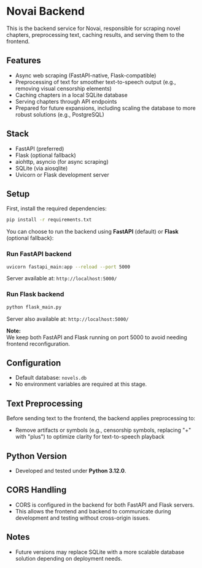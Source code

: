 # Novai Backend

This is the backend service for Novai, responsible for scraping novel chapters, preprocessing text, caching results, and serving them to the frontend.

## Features

- Async web scraping (FastAPI-native, Flask-compatible)
- Preprocessing of text for smoother text-to-speech output (e.g., removing visual censorship elements)
- Caching chapters in a local SQLite database
- Serving chapters through API endpoints
- Prepared for future expansions, including scaling the database to more robust solutions (e.g., PostgreSQL)

## Stack

- FastAPI (preferred)
- Flask (optional fallback)
- aiohttp, asyncio (for async scraping)
- SQLite (via aiosqlite)
- Uvicorn or Flask development server

## Setup

First, install the required dependencies:

```bash
pip install -r requirements.txt
```

You can choose to run the backend using **FastAPI** (default) or **Flask** (optional fallback):

### Run FastAPI backend

```bash
uvicorn fastapi_main:app --reload --port 5000
```
Server available at: `http://localhost:5000/`

### Run Flask backend

```bash
python flask_main.py
```
Server also available at: `http://localhost:5000/`

**Note:**  
We keep both FastAPI and Flask running on port 5000 to avoid needing frontend reconfiguration.

## Configuration

- Default database: `novels.db`
- No environment variables are required at this stage.

## Text Preprocessing

Before sending text to the frontend, the backend applies preprocessing to:
- Remove artifacts or symbols (e.g., censorship symbols, replacing "+" with "plus") to optimize clarity for text-to-speech playback

## Python Version

- Developed and tested under **Python 3.12.0**.

## CORS Handling

- CORS is configured in the backend for both FastAPI and Flask servers.  
- This allows the frontend and backend to communicate during development and testing without cross-origin issues.

## Notes

- Future versions may replace SQLite with a more scalable database solution depending on deployment needs.
